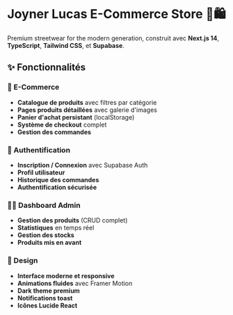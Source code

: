 # Joyner Lucas E-Commerce Store 🎵🛍️

Premium streetwear for the modern generation, construit avec **Next.js 14**, **TypeScript**, **Tailwind CSS**, et **Supabase**.

## ✨ Fonctionnalités

### 🛒 E-Commerce

- **Catalogue de produits** avec filtres par catégorie
- **Pages produits détaillées** avec galerie d'images
- **Panier d'achat persistant** (localStorage)
- **Système de checkout** complet
- **Gestion des commandes**

### 🔐 Authentification

- **Inscription / Connexion** avec Supabase Auth
- **Profil utilisateur**
- **Historique des commandes**
- **Authentification sécurisée**

### 👨‍💼 Dashboard Admin

- **Gestion des produits** (CRUD complet)
- **Statistiques** en temps réel
- **Gestion des stocks**
- **Produits mis en avant**

### 🎨 Design

- **Interface moderne et responsive**
- **Animations fluides** avec Framer Motion
- **Dark theme premium**
- **Notifications toast**
- **Icônes Lucide React**


